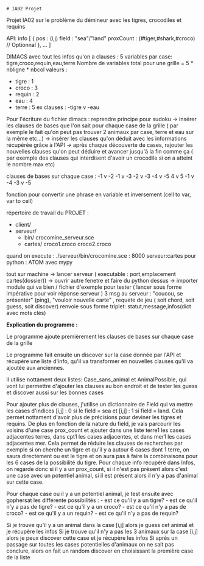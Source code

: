     # IA02 Projet 

Projet IA02 sur le problème du démineur avec les tigres, crocodiles et requins

API: 
info [ {
    pos : (i,j)
    field : "sea"/"land"
    proxCount : (#tiger,#shark,#croco) // Optionnal
},
... ]

DIMACS avec tout les infos qu'on a 
clauses : 5 variables par case: tigre,croco,requin,eau,terre
Nombre de variables total pour une grille = 5 * nbligne * nbcol
valeurs : 
- tigre : 1
- croco : 3
- requin : 2
- eau : 4
- terre : 5
ex clauses : -tigre v -eau

Pour l'écriture du fichier dimacs : reprendre principe pour sudoku 
-> insérer les clauses de bases que l'on sait pour chaque case de la grille ( par exemple le fait qu'on peut pas trouver 2 animaux par case, terre et eau sur la même etc...)
-> insérer les clauses qu'on déduit avec les informations récupérée grâce à l'API
-> après chaque découverte de cases, rajouter les nouvelles clauses qu'on peut déduire et avancer jusqu'à la fin comme ça ( par exemple des clauses qui interdisent d'avoir un crocodile si on a atteint le nombre max etc)

clauses de bases sur chaque case :
-1 v -2
-1 v -3
-2 v -3
-4 v -5
 4 v  5
-1 v -4
-3 v -5
            


fonction pour convertir une phrase en variable et inversement (cell to var, var to cell)

répertoire de travail du PROJET : 
- client/
- serveur/
    * bin/
        crocomine_serveur.sce 
    * cartes/
        croco1.croco
        croco2.croco

quand on execute : ./serveur/bin/crocomine.sce 
: 8000 serveur:cartes
pour python : ATOM avec mypy

tout sur machine 
-> lancer serveur ( executable : port,emplacement cartes(dossier))
-> ouvrir autre fenetre et faire du python dessus
-> importer module qui va bien / fichier d'exemple pour tester ( lancer sous forme impérative pour voir réponse serveur )
3 msg au serveur : "coucou, se présenter" (ping), "vouloir nouvelle carte" , requete de jeu ( soit chord, soit guess, soit discover)
renvoie sous forme triplet: statut,message,infos(dict avec mots clés)


****Explication du programme :****

Le programme ajoute premièrement les clauses de bases sur chaque case de la grille

Le programme fait ensuite un discover sur la case donnée par l'API et récupère une liste d'info, qu'il va transformer en nouvelles clauses qu'il va ajoutée aux anciennes.

Il utilise nottament deux listes: Case_sans_animal et AnimalPossible, qui vont lui permettre d'ajouter les clauses au bon endroit et de tester les guess et discover aussi sur les bonnes cases

Pour ajouter plus de clauses, j'utilise un dictionnaire de Field qui va mettre les cases d'indices [i,j] : 0 si le field = sea et [i,j] : 1 si field = land. Cela permet nottament d'avoir plus de précisions pour deviner les tigres et requins. De plus en fonction de la nature du field, je vais parcourir les voisins d'une case prox_count et ajouter dans une liste terre1 les cases adjacentes terres, dans cpt1 les cases adjacentes, et dans mer1 les cases adjacentes mer. Cela permet de réduire les clauses de recherches par exemple si on cherche un tigre et qu'il y a autour 6 cases dont 1 terre, on saura directement ou est le tigre et on aura pas à faire la combinaisons pour les 6 cases  de la possibilité du tigre.
Pour chaque info récupéré dans Infos, on regarde donc si il y a un prox_count, si il n'est pas présent alors c'est une case avec un potentiel animal, si il est présent alors il n'y a pas d'animal sur cette case.

Pour chaque case ou il y a un potentiel animal, je test ensuite avec gophersat les différente possibilités :
            - est ce qu'il y a un tigre?
            - est ce qu'il n'y a pas de tigre?
            - est ce qu'il y a un croco?
            - est ce qu'il n'y a pas de croco?
            - est ce qu'il y a un requin?
            - est ce qu'il n'y a pas de requin?
            
Si je trouve qu'il y a un animal dans la case [i,j] alors je guess cet animal et je récupère les infos
Si je trouve qu'il n'y a pas les 3 animaux sur la case [i,j] alors je peux discover cette case et je récupère les infos
Si après un passage sur toutes les cases potentielles d'animaux on ne sait pas conclure, alors on fait un random discover en choisissant la première case de la liste
    
